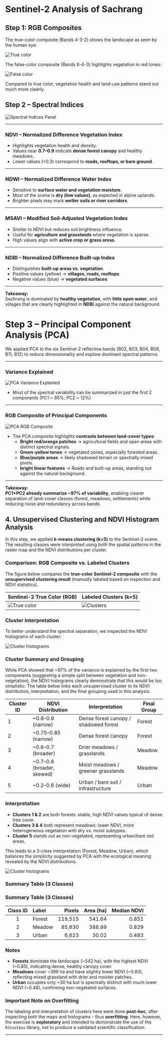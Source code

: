 # Sentinel-2 Analysis of Sachrang

## Step 1: RGB Composites

The true-color composite (Bands 4-3-2) shows the landscape as seen by the human eye:  

![True color](../outputs/rgb_truecolor.png)

The false-color composite (Bands 8-4-3) highlights vegetation in red tones:  

![False color](../outputs/rgb_falsecolor.png)

Compared to true color, vegetation health and land-use patterns stand out much more clearly.

## Step 2 – Spectral Indices

![Spectral Indices Panel](../outputs/indices_panel.png)

---

### NDVI – Normalized Difference Vegetation Index  
- Highlights vegetation health and density.  
- Values near **0.7–0.9** indicate **dense forest canopy** and healthy meadows.  
- Lower values (<0.3) correspond to **roads, rooftops, or bare ground**.  

---

### NDWI – Normalized Difference Water Index  
- Sensitive to **surface water and vegetation moisture**.  
- Most of the scene is **dry (low values)**, as expected in alpine uplands.  
- Brighter pixels may mark **wetter soils or river corridors**.  

---

### MSAVI – Modified Soil-Adjusted Vegetation Index  
- Similar to NDVI but reduces soil brightness influence.  
- Useful for **agriculture and grasslands** where vegetation is sparse.  
- High values align with **active crop or grass areas**.  

---

### NDBI – Normalized Difference Built-up Index  
- Distinguishes **built-up areas vs. vegetation**.  
- Positive values (yellow) → **villages, roads, rooftops**.  
- Negative values (blue) → **vegetated surfaces**.  

---

**Takeaway:**  
Sachrang is dominated by **healthy vegetation**, with **little open water**, and villages that are clearly highlighted in **NDBI** against the natural background.


# Step 3 – Principal Component Analysis (PCA)

We applied PCA to the six Sentinel-2 reflective bands (B02, B03, B04, B08, B11, B12) to reduce dimensionality and explore dominant spectral patterns.

---

### Variance Explained

![PCA Variance Explained](../outputs/pca_variance.png)

- Most of the spectral variability can be summarized in just the first 2 components (PC1 ~ 85%; PC2 ~ 12%)

---

### RGB Composite of Principal Components

![PCA RGB Composite](../outputs/pca_rgb.png)

- The PCA composite highlights **contrasts between land-cover types**:  
  - **Bright red/orange patches** → agricultural fields and open areas with distinct spectral signals.  
  - **Green-yellow tones** → vegetated zones, especially forested areas.  
  - **Blue/purple areas** → likely shadowed terrain or spectrally mixed pixels.  
  - **bright linear features** → Roads and built-up areas, standing out against the natural background.  

---

**Takeaway:**  
 **PC1+PC2 already summarize ~97% of variability**, enabling clearer separation of land-cover classes (forest, meadows, settlements) while reducing noise and redundancy across bands.


## 4. Unsupervised Clustering and NDVI Histogram Analysis

In this step, we applied **k-means clustering (k=5)** to the Sentinel-2 scene. The resulting classes were interpreted using both the spatial patterns in the raster map and the NDVI distributions per cluster.

### Comparison: RGB Composite vs. Labeled Clusters

The figure below compares the **true-color Sentinel-2 composite** with the **unsupervised clustering result** (manually labeled based on inspection and NDVI statistics).

| Sentinel-2 True Color (RGB) | Labeled Clusters (k=5) |
|-----------------------------|-------------------------|
| ![True color](../outputs/rgb_truecolor.png) | ![Clusters](../outputs/clusters_labeled.png) |

### Cluster Interpretation

To better understand the spectral separation, we inspected the NDVI histograms of each cluster:

![Cluster histograms](../outputs/clustersHist.png)

### Cluster Summary and Grouping

While PCA showed that ~97% of the variance is explained by the first two components (suggesting a simple split between vegetation and non-vegetation), the NDVI histograms clearly demonstrate that this would be too simplistic:
The table below links each unsupervised cluster to its NDVI distribution, interpretation, and the final grouping used in this analysis.

| Cluster ID | NDVI Distribution | Interpretation            | Final Group |
|------------|-------------------|---------------------------|-------------|
| 1          | ~0.8–0.9 (narrow) | Dense forest canopy / shadowed forest | Forest |
| 2          | ~0.75–0.85 (narrow) | Dense forest canopy       | Forest |
| 3          | ~0.6–0.7 (broader) | Drier meadows / grasslands | Meadow |
| 4          | ~0.7–0.8 (broader, skewed) | Moist meadows / greener grasslands | Meadow |
| 5          | ~0.2–0.6 (wide)   | Urban / bare soil / infrastructure | Urban |

### Interpretation

- **Clusters 1 & 2** are both forests: stable, high NDVI values typical of dense tree cover.  
- **Clusters 3 & 4** both represent meadows: lower NDVI, more heterogeneous vegetation with dry vs. moist subtypes.  
- **Cluster 5** stands out as non-vegetated, representing urban/bare soil areas.  

This leads to a 3-class interpretation (Forest, Meadow, Urban), which balances the simplicity suggested by PCA with the ecological meaning revealed by the NDVI distributions.

![Cluster histograms](../outputs/final_classes_3.png)

### Summary Table (3 Classes)

### Summary Table (3 Classes)

| Class ID | Label  | Pixels | Area (ha) | Median NDVI |
|:--------:|:-------|-------:|----------:|------------:|
| 1 | Forest | 119,515 | 541.64 | 0.851 |
| 2 | Meadow | 85,830  | 388.99 | 0.829 |
| 3 | Urban  | 6,623   | 30.02  | 0.483 |

### Notes

- **Forests** dominate the landscape (~542 ha), with the highest NDVI (~0.85), indicating dense, healthy canopy cover.  
- **Meadows** cover ~389 ha and have slightly lower NDVI (~0.83), reflecting mixed grassland with drier and moister patches.  
- **Urban** occupies only ~30 ha but is spectrally distinct with much lower NDVI (~0.48), confirming non-vegetated surfaces.

### Important Note on Overfitting

The labeling and interpretation of clusters here were done **post-hoc**, after inspecting both the maps and histograms - thus **overfitting**. Here, however, the exercise is **exploratory** and intended to demonstrate the use of the `RStoolbox` library, not to produce a validated scientific classification.

---


